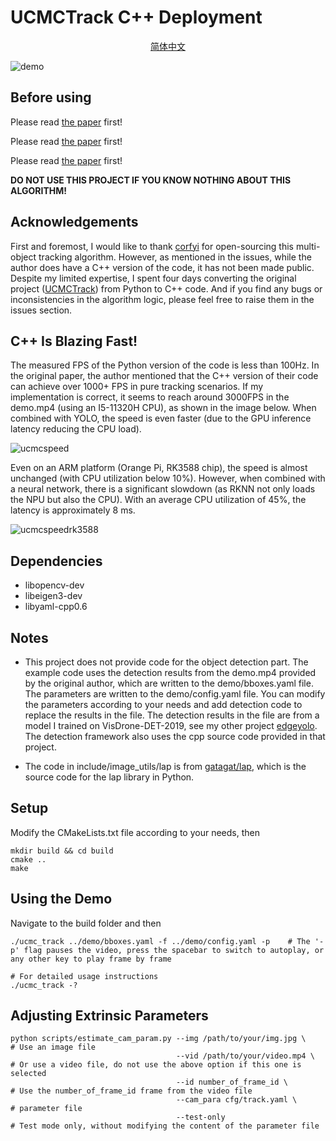 # UCMCTrack C++ Deployment

<div align="center">

[简体中文](README_CN.md)

</div>

![demo](https://github.com/LSH9832/UCMCTrack-cpp/assets/69880398/f732ec98-8449-4683-8f1a-a57cc9233416)


## Before using

Please read [the paper](https://arxiv.org/abs/2312.08952) first!

Please read [the paper](https://arxiv.org/abs/2312.08952) first!

Please read [the paper](https://arxiv.org/abs/2312.08952) first!

**DO NOT USE THIS PROJECT IF YOU KNOW NOTHING ABOUT THIS ALGORITHM!**

## Acknowledgements

First and foremost, I would like to thank [corfyi](https://github.com/corfyi) for open-sourcing this multi-object tracking algorithm. However, as mentioned in the issues, while the author does have a C++ version of the code, it has not been made public. Despite my limited expertise, I spent four days converting the original project ([UCMCTrack](https://github.com/corfyi/UCMCTrack)) from Python to C++ code. And if you find any bugs or inconsistencies in the algorithm logic, please feel free to raise them in the issues section.


## C++ Is Blazing Fast!

The measured FPS of the Python version of the code is less than 100Hz. In the original paper, the author mentioned that the C++ version of their code can achieve over 1000+ FPS in pure tracking scenarios. If my implementation is correct, it seems to reach around 3000FPS in the demo.mp4 (using an I5-11320H CPU), as shown in the image below. When combined with YOLO, the speed is even faster (due to the GPU inference latency reducing the CPU load).

![ucmcspeed](https://github.com/LSH9832/UCMCTrack-cpp/assets/69880398/0594d9c0-ef21-492e-ae78-ac267ba9be19)

Even on an ARM platform (Orange Pi, RK3588 chip), the speed is almost unchanged (with CPU utilization below 10%). However, when combined with a neural network, there is a significant slowdown (as RKNN not only loads the NPU but also the CPU). With an average CPU utilization of 45%, the latency is approximately 8 ms.

![ucmcspeedrk3588](https://github.com/LSH9832/UCMCTrack-cpp/assets/69880398/7943d9ec-0f1a-447b-80d7-a8d8ba2b8820)


## Dependencies

- libopencv-dev
- libeigen3-dev
- libyaml-cpp0.6


## Notes

- This project does not provide code for the object detection part. The example code uses the detection results from the demo.mp4 provided by the original author, which are written to the demo/bboxes.yaml file. The parameters are written to the demo/config.yaml file. You can modify the parameters according to your needs and add detection code to replace the results in the file. The detection results in the file are from a model I trained on VisDrone-DET-2019, see my other project [edgeyolo](https://github.com/LSH9832/edgeyolo). The detection framework also uses the cpp source code provided in that project.

- The code in include/image_utils/lap is from [gatagat/lap](https://github.com/gatagat/lap), which is the source code for the lap library in Python.


## Setup
Modify the CMakeLists.txt file according to your needs, then
```shell
mkdir build && cd build
cmake ..
make
```
## Using the Demo
Navigate to the build folder and then
```shell
./ucmc_track ../demo/bboxes.yaml -f ../demo/config.yaml -p    # The '-p' flag pauses the video, press the spacebar to switch to autoplay, or any other key to play frame by frame  
  
# For detailed usage instructions  
./ucmc_track -?
```

## Adjusting Extrinsic Parameters
```
python scripts/estimate_cam_param.py --img /path/to/your/img.jpg \    # Use an image file
                                     --vid /path/to/your/video.mp4 \  # Or use a video file, do not use the above option if this one is selected  
                                     --id number_of_frame_id \        # Use the number_of_frame_id frame from the video file
                                     --cam_para cfg/track.yaml \      # parameter file
                                     --test-only                      # Test mode only, without modifying the content of the parameter file
```
